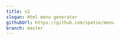 ```yaml
---
title: v2
slogan: Html menu generator
githubUrl: https://github.com/spatie/menu
branch: master
---
```

